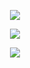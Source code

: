 <p align="center">
  <a href="https://github.com/minlam2102002">
    <img align="center" src="https://github-readme-stats.vercel.app/api?username=minhlam2102002&count_private=true&show_icons=true&theme=material-palenight" />
  </a>
</p>

<p align="center">
  <a href="https://github.com/minlam2102002">
    <img align="center" src="https://github-readme-stats.vercel.app/api/top-langs/?username=minhlam2102002&count_private=true&show_icons=true&theme=[theme]&layout=compact" />
  </a>
</p>

<p align="center">
  <a href="https://github.com/minlam2102002">
    <img align="center" src="https://github-readme-stats.vercel.app/api/pin/?username=minhlam2102002&repo=shopping-app&theme=[theme]" />
  </a>
</p>

[username]: minhlam2102002
[theme]: material-palenight
